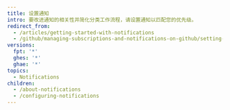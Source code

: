 ```yaml
---
title: 设置通知
intro: 要改进通知的相关性并简化分类工作流程，请设置通知以匹配您的优先级。
redirect_from:
  - /articles/getting-started-with-notifications
  - /github/managing-subscriptions-and-notifications-on-github/setting-up-notifications
versions:
  fpt: '*'
  ghes: '*'
  ghae: '*'
topics:
  - Notifications
children:
  - /about-notifications
  - /configuring-notifications
---
```


